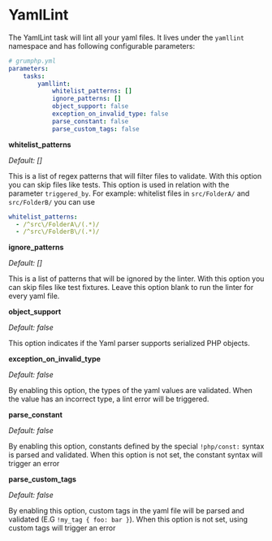 # YamlLint

The YamlLint task will lint all your yaml files.
It lives under the `yamllint` namespace and has following configurable parameters:

```yaml
# grumphp.yml
parameters:
    tasks:
        yamllint:
            whitelist_patterns: []
            ignore_patterns: []
            object_support: false
            exception_on_invalid_type: false
            parse_constant: false
            parse_custom_tags: false
```

**whitelist_patterns**

*Default: []*

This is a list of regex patterns that will filter files to validate. With this option you can skip files like tests. This option is used in relation with the parameter `triggered_by`.
For example: whitelist files in `src/FolderA/` and `src/FolderB/` you can use 
```yml
whitelist_patterns:
  - /^src\/FolderA\/(.*)/
  - /^src\/FolderB\/(.*)/
```

**ignore_patterns**

*Default: []*

This is a list of patterns that will be ignored by the linter. 
With this option you can skip files like test fixtures. Leave this option blank to run the linter for every yaml file.


**object_support**

*Default: false*

This option indicates if the Yaml parser supports serialized PHP objects.


**exception_on_invalid_type**

*Default: false*

By enabling this option, the types of the yaml values are validated. 
When the value has an incorrect type, a lint error will be triggered.


**parse_constant**

*Default: false*

By enabling this option, constants defined by the special `!php/const:` syntax is parsed and validated.
When this option is not set, the constant syntax will trigger an error


**parse_custom_tags**

*Default: false*

By enabling this option, custom tags in the yaml file will be parsed and validated (E.G `!my_tag { foo: bar }`).
When this option is not set, using custom tags will trigger an error
